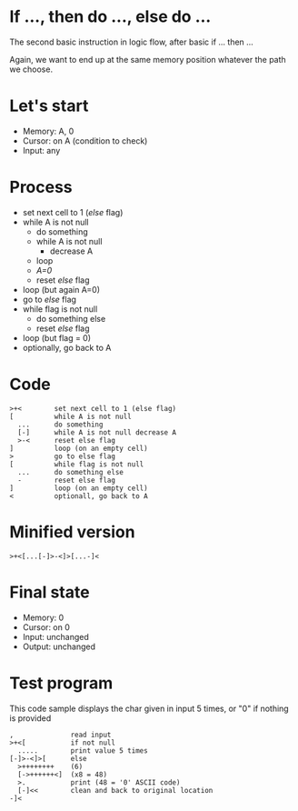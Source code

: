 # If ..., then do ..., else do ...

The second basic instruction in logic flow, after basic if ... then ...

Again, we want to end up at the same memory position whatever the path we choose.

# Let's start

* Memory: A, 0
* Cursor: on A (condition to check)
* Input: any

# Process

* set next cell to 1 (_else_ flag)
* while A is not null
  * do something
  * while A is not null
    * decrease A
  * loop
  * _A=0_
  * reset _else_ flag
* loop (but again A=0)
* go to _else_ flag
* while flag is not null
  * do something else
  * reset _else_ flag
* loop (but flag = 0)
* optionally, go back to A

# Code
```
>+<        set next cell to 1 (else flag)
[          while A is not null
  ...      do something
  [-]      while A is not null decrease A
  >-<      reset else flag
]          loop (on an empty cell)
>          go to else flag
[          while flag is not null
  ...      do something else
  -        reset else flag
]          loop (on an empty cell)
<          optionall, go back to A
```

# Minified version
```
>+<[...[-]>-<]>[...-]<
```

# Final state

* Memory: 0
* Cursor: on 0
* Input: unchanged
* Output: unchanged

# Test program

This code sample displays the char given in input 5 times, or "0" if nothing is provided

```
,              read input
>+<[           if not null
  .....        print value 5 times
[-]>-<]>[      else
  >++++++++    (6)
  [->++++++<]  (x8 = 48)
  >.           print (48 = '0' ASCII code)
  [-]<<        clean and back to original location
-]<
```

